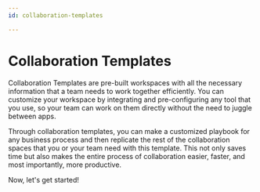 ```yaml
---
id: collaboration-templates

---
```

# Collaboration Templates

Collaboration Templates are pre-built workspaces with all the necessary information that a team needs to work together efficiently.
You can customize your workspace by integrating and pre-configuring any tool that you use, so your team can work on them directly without the need to juggle between apps.

Through collaboration templates, you can make a customized playbook for any business process and then replicate the rest of the collaboration spaces that you or your team need with this template. This not only saves time but also makes the entire process of collaboration easier, faster, and most importantly, more productive.

Now, let's get started!